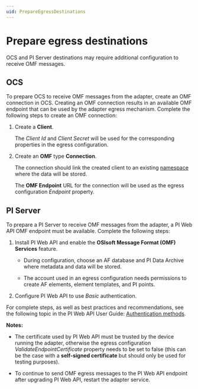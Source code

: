 ```yaml
---
uid: PrepareEgressDestinations
---
```


# Prepare egress destinations

OCS and PI Server destinations may require additional configuration to receive OMF messages.

## OCS

To prepare OCS to receive OMF messages from the adapter, create an OMF connection in OCS. Creating an OMF connection results in an available OMF endpoint that can be used by the adapter egress mechanism. Complete the following steps to create an OMF connection:

1. Create a **Client**.

   The *Client Id* and *Client Secret* will be used for the corresponding properties in the egress configuration.

2. Create an **OMF** type **Connection**.

   The connection should link the created client to an existing [namespace](https://docs.osisoft.com/bundle/ocs/page/set-up/namespaces/namespaces-concept.html) where the data will be stored.

   The **OMF Endpoint** URL for the connection will be used as the egress configuration *Endpoint* property.

## PI Server

To prepare a PI Server to receive OMF messages from the adapter, a PI Web API OMF endpoint must be available. Complete the following steps:

1. Install PI Web API and enable the **OSIsoft Message Format (OMF) Services** feature.
    
    - During configuration, choose an AF database and PI Data Archive where metadata and data will be stored.

    - The account used in an egress configuration needs permissions to create AF elements, element templates, and PI points.

2. Configure PI Web API to use *Basic* authentication.

 For complete steps, as well as best practices and recommendations, see the following topic in the PI Web API User Guide: [Authentication methods](https://docs.osisoft.com/bundle/pi-web-api/page/authentication-methods.html).

**Notes:**

- The certificate used by PI Web API must be trusted by the device running the adapter, otherwise the egress configuration *ValidateEndpointCertificate* property needs to be set to false (this can be the case with a **self-signed certificate** but should only be used for testing purposes).

- To continue to send OMF egress messages to the PI Web API endpoint after upgrading PI Web API, restart the adapter service.
